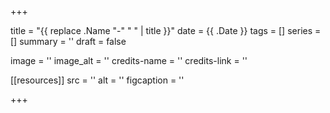 +++

title = "{{ replace .Name "-" " " | title }}"
date = {{ .Date }} 
tags = [] 
series = [] 
summary = ''
draft = false

image = ''
image_alt = ''
credits-name = ''
credits-link = ''

[[resources]]
src = ''
alt = ''
figcaption = ''


+++

